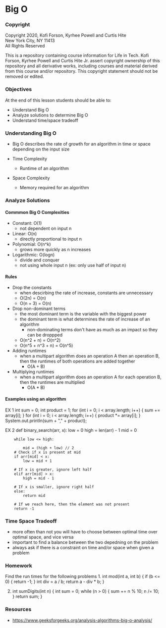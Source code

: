 # Big O

### Copyright
Copyright 2020, Kofi Forson, Kyrhee Powell and Curtis Hite \
New York City, NY 11413 \
All Rights Reserved

This is a repository containing course information for Life in Tech. Kofi Forson, Kyrhee Powell and Curtis Hite Jr. assert copyright ownership of this repository and all derivative works, including courses and material derived from this course and/or repository. This copyright statement should not be removed or edited.


### Objectives
At the end of this lesson students should be able to: 
- Understand Big O
- Analyze solutions to determine Big O
- Understand time/space tradeoff

### Understanding Big O
- Big O describes the rate of growth for an algorithm in time or space depending on the input size

- Time Complexity
	- Runtime of an algorithm

- Space Complexity
	- Memory required for an algorithm


### Analyze Solutions
#### Commmon Big O Complexities
- Constant: O(1)
	- not dependent on input n
- Linear: O(n)
	- directly proportional to input n
- Polynomial: O(n^k)
	- grows more quickly as n increases
- Logarithmic: O(logn)
	- divide and conquer
	- not using whole input n (ex: only use half of input n)

#### Rules
- Drop the constants
	- when descirbing the rate of increase, constants are unnecessary
	- O(2n) = O(n)
	- O(n + 3) = O(n)
- Drop non-dominant terms
	- the most dominant term is the variable with the biggest power
	- the dominant term is what determines the rate of increase of an algorithm
		- non-dominating terms don't have as much as an impact so they can be droppped
	- O(n^2 + n) = O(n^2)
	- O(n^5 + n^3 + n) = O(n^5)
- Adding runtimes
	- when a multipart algorithm does an operation A then an operation B, then the runtimes of both operations are added together
		- O(A + B)
- Multiplying runtimes
	- when a multipart algorithm does an operation A for each operation B, then the runtimes are multiplied
		- O(A * B)

#### Examples using an algorithm
EX 1
	int sum = 0;
	int product = 1;
	for (int i = 0; i < array.length; i++) {
		sum += array[i];
	}
	for (int i = 0; i < array.length; i++) {
		product *= array[i];
	}
	System.out.println(sum + "," + product);

EX 2
	def binary_search(arr, x): 
		low = 0
		high = len(arr) - 1
		mid = 0
			
		while low <= high: 

			mid = (high + low) // 2
		# Check if x is present at mid 
		if arr[mid] < x: 
		    low = mid + 1

		# If x is greater, ignore left half 
		elif arr[mid] > x: 
		    high = mid - 1

		# If x is smaller, ignore right half 
		else: 
		    return mid 

		# If we reach here, then the element was not present 
		return -1




### Time Space Tradeoff
- more often than not you will have to choose between optimal time over optimal space, and vice versa
- important to find a balance between the two depedning on the problem
- always ask if there is a constraint on time and/or space when given a problem

### Homework
Find the run times for the following problems
1. 
	int mod(int a, int b) { 
		if (b <= 0) {
			return -1;
		}
		int div = a / b;
		return a - div * b;
	}

2. 
	int sumDigits(int n) { 
		int sum = 0;
		while (n > 0) { 
			sum += n % 10;
			n /= 10; 
		}
		return sum;
	}



### Resources
- https://www.geeksforgeeks.org/analysis-algorithms-big-o-analysis/